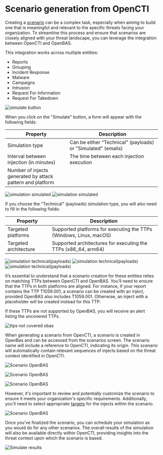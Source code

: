 # Scenario generation from OpenCTI

Creating a [scenario](../scenario.md) can be a complex task, especially when aiming to build one that is meaningful and
relevant to the specific threats facing your organization. To streamline this process and ensure that scenarios are
closely aligned with your threat landscape, you can leverage the integration between OpenCTI and OpenBAS.

This integration works across multiple entities:

- Reports
- Grouping
- Incident Response
- Malware
- Campaigns
- Intrusion
- Request For Information
- Request For Takedown

![simulate button](assets/simulate-btn.png)

When you click on the "Simulate" button, a form will appear with the following fields:

| Property                                                         | Description                                                   |
|------------------------------------------------------------------|---------------------------------------------------------------|
| Simulation type                                                  | Can be either "Technical" (payloads) or "Simulated" (emails)  |
| Interval between injection (in minutes)                          | The time between each injection execution                         |
| Number of injects generated by attack <br/>pattern and platform  |                                                               |

![simulation simulated](assets/octi-form-options.png)
![simulation simulated](assets/octi-form-simulated.png)

If you choose the "Technical" (payloads) simulation type, you will also need to fill in the following fields:

| Property                                                         | Description                                                        |
|------------------------------------------------------------------|--------------------------------------------------------------------|
| Targeted platforms                                               | Supported platforms for executing the TTPs (Windows, Linux, macOS) |
| Targeted architecture                                            | Supported architectures for executing the TTPs (x86_64, arm64)     |

![simulation technical(payloads)](assets/octi-form-technical.png)
![simulation technical(payloads)](assets/octi-form-tech-arch.png)
![simulation technical(payloads)](assets/octi-alert-technical.png)

It’s essential to understand that a scenario creation for these entities relies on matching TTPs between OpenCTI and
OpenBAS. You’ll need to ensure that the TTPs in both platforms are aligned. For instance, if your report contains the
TTP T1059.001, a scenario can be created with an inject, provided OpenBAS also includes T1059.001. Otherwise, an 
inject with a placeholder will be created instead for this TTP.

If these TTPs are not supported by OpenBAS, you will receive an alert listing the uncovered TTPs.

![ttps not covered obas](assets/octi-ttps-no-covered.png)

When generating a scenario from OpenCTI, a scenario is created in OpenBas and can be accessed from the scenarios screen. The
scenario name will include a reference to OpenCTI, indicating its origin. This scenario will automatically contain
relevant sequences of injects based on the threat context identified in OpenCTI.

![Scenario OpenBAS](assets/scenario-openbas.png)

![Scenario OpenBAS](assets/inject-scenario-openbas.png)

![Scenario OpenBAS](assets/inject-placeholder.png)

However, it's important to review and potentially customize the scenario to ensure it meets your organization's specific
requirements. Additionally, you'll need to select appropriate [targets](../targets.md) for the injects within the
scenario.

![Scenario OpenBAS](assets/inject-ttp.png)

Once you've finalized the scenario, you can schedule your simulation as you would do for any other scenarios. The overall
results of the simulation will also be available directly within OpenCTI, providing insights into the threat context
upon which the scenario is based.

![Simulate results](assets/simulate-result.png)
